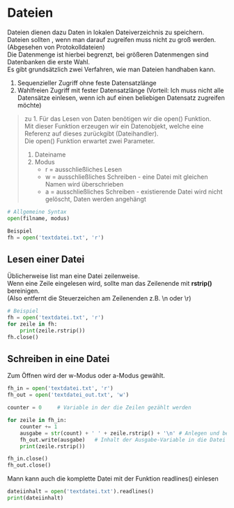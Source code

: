# Dateien
Dateien dienen dazu Daten in lokalen Dateiverzeichnis zu speichern.  
Dateien sollten , wenn man darauf zugreifen muss nicht zu groß werden. (Abgesehen von Protokolldateien)  
Die Datenmenge ist hierbei begrenzt, bei größeren Datenmengen sind Datenbanken die erste Wahl.  
Es gibt grundsätzlich zwei Verfahren, wie man Dateien handhaben kann.  
1. Sequenzieller Zugriff ohne feste Datensatzlänge
2. Wahlfreien Zugriff mit fester Datensatzlänge (Vorteil: Ich muss nicht alle Datensätze einlesen, wenn ich auf einen beliebigen Datensatz zugreifen möchte)

> zu 1.
> Für das Lesen von Daten benötigen wir die open() Funktion.  
> Mit dieser Funktion erzeugen wir ein Datenobjekt, welche eine Referenz auf dieses zurückgibt (Dateihandler).  
> Die  open() Funktion erwartet zwei Parameter.
> 1. Dateiname
> 2. Modus
>    * r = ausschließliches Lesen
>    * w = ausschließliches Schreiben - eine Datei mit gleichen Namen wird überschrieben
>    * a = ausschließliches Schreiben - existierende Datei wird nicht gelöscht, Daten werden angehängt

```python
# Allgemeine Syntax
open(filname, modus)
```
```python
Beispiel
fh = open('textdatei.txt', 'r')
```
## Lesen einer Datei
Üblicherweise list man eine Datei zeilenweise.  
Wenn eine Zeile eingelesen wird, sollte man das Zeilenende mit **rstrip()** bereinigen.  
(Also entfernt die Steuerzeichen am Zeilenenden z.B. \n oder \r)
```python
# Beispiel
fh = open('textdatei.txt', 'r')
for zeile in fh:
    print(zeile.rstrip())
fh.close()
```
## Schreiben in eine Datei
Zum Öffnen wird der w-Modus oder a-Modus gewählt.
```python
fh_in = open('textdatei.txt', 'r')
fh_out = open('textdatei_out.txt', 'w')

counter = 0     # Variable in der die Zeilen gezählt werden

for zeile in fh_in:
    counter += 1
    ausgabe = str(count) + ' ' + zeile.rstrip() + '\n' # Anlegen und befüllen der Ausgabe-Variable
    fh_out.write(ausgabe)   # Inhalt der Ausgabe-Variable in die Datei schreiben
    print(zeile.rstrip())

fh_in.close()
fh_out.close()
```
Mann kann auch die komplette Datei mit der Funktion readlines() einlesen
```python
dateiinhalt = open('textdatei.txt').readlines()
print(dateiinhalt)
```